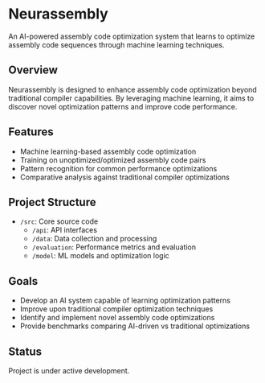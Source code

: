 # Neurassembly

An AI-powered assembly code optimization system that learns to optimize assembly code sequences through machine learning techniques.

## Overview

Neurassembly is designed to enhance assembly code optimization beyond traditional compiler capabilities. By leveraging machine learning, it aims to discover novel optimization patterns and improve code performance.

## Features

- Machine learning-based assembly code optimization
- Training on unoptimized/optimized assembly code pairs
- Pattern recognition for common performance optimizations
- Comparative analysis against traditional compiler optimizations

## Project Structure

- `/src`: Core source code
	- `/api`: API interfaces
	- `/data`: Data collection and processing
	- `/evaluation`: Performance metrics and evaluation
	- `/model`: ML models and optimization logic

## Goals

- Develop an AI system capable of learning optimization patterns
- Improve upon traditional compiler optimization techniques
- Identify and implement novel assembly code optimizations
- Provide benchmarks comparing AI-driven vs traditional optimizations

## Status

Project is under active development.